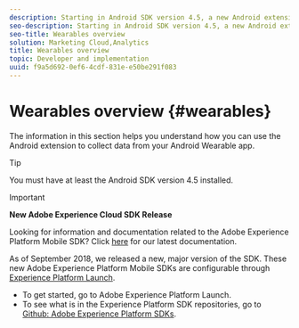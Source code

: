 ```yaml
---
description: Starting in Android SDK version 4.5, a new Android extension was added that allows you to collect data from your Android Wearable app.
seo-description: Starting in Android SDK version 4.5, a new Android extension was added that allows you to collect data from your Android Wearable app.
seo-title: Wearables overview
solution: Marketing Cloud,Analytics
title: Wearables overview
topic: Developer and implementation
uuid: f9a5d692-0ef6-4cdf-831e-e50be291f083
---
```


# Wearables overview {#wearables}

The information in this section helps you understand how you can use the Android extension to collect data from your Android Wearable app. 

>[!TIP]
>
>You must have at least the Android SDK version 4.5 installed.

>[!IMPORTANT]
>
>**New Adobe Experience Cloud SDK Release**
>
>Looking for information and documentation related to the Adobe Experience Platform Mobile SDK? Click [here](https://aep-sdks.gitbook.io/docs/) for our latest documentation.
>
>As of September 2018, we released a new, major version of the SDK. These new Adobe Experience Platform Mobile SDKs are configurable through [Experience Platform Launch](https://www.adobe.com/experience-platform/launch.html).
>
>* To get started, go to Adobe Experience Platform Launch.
>* To see what is in the Experience Platform SDK repositories, go to [Github: Adobe Experience Platform SDKs](https://github.com/Adobe-Marketing-Cloud/acp-sdks).
